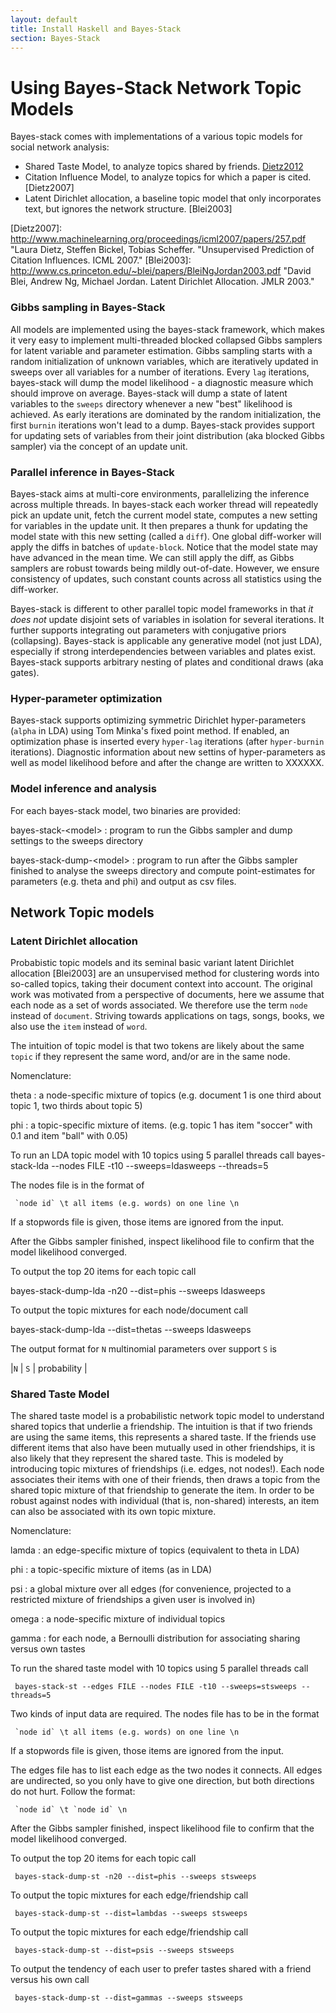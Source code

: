 ```yaml
---
layout: default
title: Install Haskell and Bayes-Stack
section: Bayes-Stack
---
```


Using Bayes-Stack Network Topic Models
=======================================

Bayes-stack comes with implementations of a various topic models for social network analysis:
- Shared Taste Model, to analyze topics shared by friends. [Dietz2012]
- Citation Influence Model, to analyze topics for which a paper is cited. [Dietz2007]
- Latent Dirichlet allocation, a baseline topic model that only incorporates text, but ignores the network structure. [Blei2003] 

[Dietz2012]: http://people.cs.umass.edu/~dietz/delayer/dietz-cameraready.pdf "Laura Dietz, Ben Gamari, John Guiver, Edward Snelson, Ralf Herbrich. De-Layering Social Networks by Shared Tastes of Friendships. ICWSM 2012."
[Dietz2007]: http://www.machinelearning.org/proceedings/icml2007/papers/257.pdf "Laura Dietz, Steffen Bickel, Tobias Scheffer. "Unsupervised Prediction of Citation Influences. ICML 2007."
[Blei2003]: http://www.cs.princeton.edu/~blei/papers/BleiNgJordan2003.pdf "David Blei, Andrew Ng, Michael Jordan. Latent Dirichlet Allocation. JMLR 2003."


### Gibbs sampling in Bayes-Stack

All models are implemented using the bayes-stack framework, which makes it very easy to implement multi-threaded blocked collapsed Gibbs samplers for latent variable and parameter estimation. Gibbs sampling starts with a random initialization of unknown variables, which are iteratively updated in sweeps over all variables for a number of iterations. Every `lag` iterations, bayes-stack will dump the model likelihood - a diagnostic measure which should improve on average. Bayes-stack will dump a state of latent variables to the `sweeps` directory whenever a new "best" likelihood is achieved. As early iterations are dominated by the random initialization, the first `burnin` iterations won't lead to a dump. Bayes-stack provides support for updating sets of variables from their joint distribution (aka blocked Gibbs sampler) via the concept of an update unit.

### Parallel inference in Bayes-Stack

Bayes-stack aims at multi-core environments, parallelizing the inference across multiple threads. In bayes-stack each worker thread will repeatedly pick an update unit, fetch the current model state, computes a new setting for variables in the update unit. It then prepares a thunk for updating the model state with this new setting (called a `diff`). One global diff-worker will apply the diffs in batches of `update-block`. Notice that the model state may have advanced in the mean time. We can still apply the diff, as Gibbs samplers are robust towards being mildly out-of-date. However, we ensure consistency of updates, such constant counts across all statistics using the diff-worker.

Bayes-stack is different to other parallel topic model frameworks in that *it does not* update disjoint sets of variables in isolation for several iterations. It further supports integrating out parameters with conjugative priors (collapsing). Bayes-stack is applicable any generative model (not just LDA), especially if strong interdependencies between variables and plates exist. Bayes-stack supports arbitrary nesting of plates and conditional draws (aka gates).


[gates]:http://research.microsoft.com/apps/pubs/default.aspx?id=78857 "Gates"

### Hyper-parameter optimization

Bayes-stack supports optimizing symmetric Dirichlet hyper-parameters (`alpha` in LDA) using Tom Minka's fixed point method. If enabled, an optimization phase is inserted every `hyper-lag` iterations (after `hyper-burnin` iterations). Diagnostic information about new settins of hyper-parameters as well as model likelihood before and after the change are written to XXXXXX.


### Model inference and analysis

For each bayes-stack model, two binaries are provided:

bayes-stack-&lt;model&gt;
: program to run the Gibbs sampler and dump settings to the sweeps directory

bayes-stack-dump-&lt;model&gt;
: program to run after the Gibbs sampler finished to analyse the sweeps directory and compute point-estimates for parameters (e.g. theta and phi) and output as csv files. 


Network Topic models
--------------------

### Latent Dirichlet allocation

Probabistic topic models and its seminal basic variant latent Dirichlet allocation [Blei2003] are an unsupervised method for clustering words into so-called topics, taking their document context into account. The original work was motivated from a perspective of documents, here we assume that each node as a set of words associated. We therefore use the term `node` instead of `document`. Striving towards applications on tags, songs, books, we also use the `item` instead of `word`. 

The intuition of topic model is that two tokens are likely about the same `topic` if they represent the same word, and/or are in the same node. 

Nomenclature:

theta
: a node-specific mixture of topics (e.g. document 1 is one third about topic 1, two thirds about topic 5)

phi
: a topic-specific mixture of items. (e.g. topic 1 has item "soccer" with 0.1 and item "ball" with 0.05)

To run an LDA topic model with 10 topics using 5 parallel threads call
    bayes-stack-lda --nodes FILE -t10 --sweeps=ldasweeps --threads=5

The nodes file is in the format of

     `node id` \t all items (e.g. words) on one line \n

If a stopwords file is given, those items are ignored from the input.


After the Gibbs sampler finished, inspect likelihood file to confirm that the model likelihood converged.

To output the top 20 items for each topic call

   bayes-stack-dump-lda -n20 --dist=phis --sweeps ldasweeps

To output the topic mixtures for each node/document call

   bayes-stack-dump-lda --dist=thetas --sweeps ldasweeps

The output format for `N` multinomial parameters over support `S` is

|`N` | `S` | probability |


### Shared Taste Model

The shared taste model is a probabilistic network topic model to understand shared topics that underlie a friendship. The intuition is that if two friends are using the same items, this represents a shared taste. If the friends use different items that also have been mutually used in other friendships, it is also likely that they represent the shared taste. This is modeled by introducing topic mixtures of friendships (i.e. edges, not nodes!). Each node associates their items with one of their friends, then draws a topic from the shared topic mixture of that friendship to generate the item. In order to be robust against nodes with individual (that is, non-shared) interests, an item can also be associated with its own topic mixture.

Nomenclature:

lamda
: an edge-specific mixture of topics (equivalent to theta in LDA)

phi
: a topic-specific mixture of items (as in LDA)

psi
: a global mixture over all edges (for convenience, projected to a restricted mixture of friendships a given user is involved in)

omega
: a node-specific mixture of individual topics

gamma
: for each node, a Bernoulli distribution for associating sharing versus own tastes


To run the shared taste model with 10 topics using 5 parallel threads call

     bayes-stack-st --edges FILE --nodes FILE -t10 --sweeps=stsweeps --threads=5 


Two kinds of input data are required. The nodes file has to be in the format

     `node id` \t all items (e.g. words) on one line \n

If a stopwords file is given, those items are ignored from the input.

The edges file has to list each edge as the two nodes it connects. All edges are undirected, so you only have to give one direction, but both directions do not hurt. Follow the format:

     `node id` \t `node id` \n


After the Gibbs sampler finished, inspect likelihood file to confirm that the model likelihood converged.

To output the top 20 items for each topic call

     bayes-stack-dump-st -n20 --dist=phis --sweeps stsweeps

To output the topic mixtures for each edge/friendship call

     bayes-stack-dump-st --dist=lambdas --sweeps stsweeps

To output the topic mixtures for each edge/friendship call

     bayes-stack-dump-st --dist=psis --sweeps stsweeps

To output the tendency of each user to prefer tastes shared with a friend versus his own call

     bayes-stack-dump-st --dist=gammas --sweeps stsweeps








